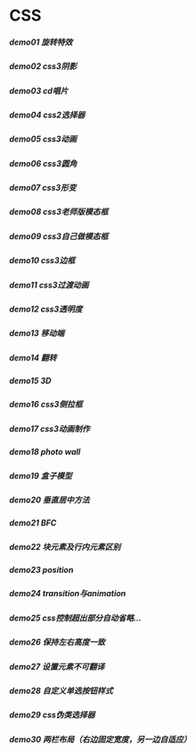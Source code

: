 # CSS
##### demo01 旋转特效
##### demo02 css3阴影
##### demo03 cd唱片
##### demo04 css2选择器
##### demo05 css3动画
##### demo06 css3圆角
##### demo07 css3形变
##### demo08 css3老师版模态框
##### demo09 css3自己做模态框
##### demo10 css3边框
##### demo11 css3过渡动画
##### demo12 css3透明度
##### demo13 移动端
##### demo14 翻转
##### demo15 3D
##### demo16 css3侧拉框
##### demo17 css3动画制作
##### demo18 photo wall
##### demo19 盒子模型
##### demo20 垂直居中方法
##### demo21 BFC
##### demo22 块元素及行内元素区别
##### demo23 position
##### demo24 transition与animation
##### demo25 css控制超出部分自动省略...
##### demo26 保持左右高度一致
##### demo27 设置元素不可翻译
##### demo28 自定义单选按钮样式
##### demo29 css伪类选择器
##### demo30 两栏布局（右边固定宽度，另一边自适应）
